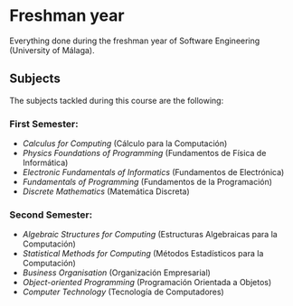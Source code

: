 # Freshman year

Everything done during the freshman year of Software Engineering (University of Málaga).

## Subjects

The subjects tackled during this course are the following:

### First Semester:
- *Calculus for Computing* (Cálculo para la Computación)
- *Physics Foundations of Programming* (Fundamentos de Física de Informática)
- *Electronic Fundamentals of Informatics* (Fundamentos de Electrónica)
- *Fundamentals of Programming* (Fundamentos de la Programación)
- *Discrete Mathematics* (Matemática Discreta)

### Second Semester:
- *Algebraic Structures for Computing* (Estructuras Algebraicas para la Computación)
- *Statistical Methods for Computing* (Métodos Estadísticos para la Computación)
- *Business Organisation* (Organización Empresarial)
- *Object-oriented Programming* (Programación Orientada a Objetos)
- *Computer Technology* (Tecnología de Computadores)
